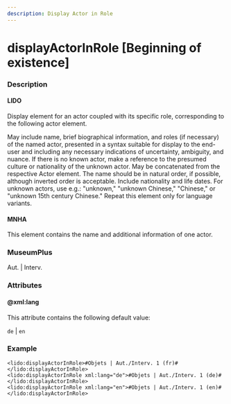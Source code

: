 ```yaml
---
description: Display Actor in Role
---
```


# displayActorInRole \[Beginning of existence\]

### Description

#### LIDO

Display element for an actor coupled with its specific role, corresponding to the following actor element.

May include name, brief biographical information, and roles \(if necessary\) of the named actor, presented in a syntax suitable for display to the end-user and including any necessary indications of uncertainty, ambiguity, and nuance. If there is no known actor, make a reference to the presumed culture or nationality of the unknown actor. May be concatenated from the respective Actor element. The name should be in natural order, if possible, although inverted order is acceptable. Include nationality and life dates. For unknown actors, use e.g.: "unknown," "unknown Chinese," "Chinese," or "unknown 15th century Chinese." Repeat this element only for language variants.

#### MNHA

This element contains the name and additional information of one actor.

### MuseumPlus

 Aut. \| Interv.

### Attributes

#### @xml:lang

This attribute contains the following default value:

`de` \| `en`

### Example

```markup
<lido:displayActorInRole>#Objets | Aut./Interv. 1 (fr)#</lido:displayActorInRole>
<lido:displayActorInRole xml:lang="de">#Objets | Aut./Interv. 1 (de)#</lido:displayActorInRole>
<lido:displayActorInRole xml:lang="en">#Objets | Aut./Interv. 1 (en)#</lido:displayActorInRole>
```

